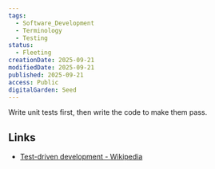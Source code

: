 ```yaml
---
tags:
  - Software_Development
  - Terminology
  - Testing
status:
  - Fleeting
creationDate: 2025-09-21
modifiedDate: 2025-09-21
published: 2025-09-21
access: Public
digitalGarden: Seed
---
```


Write unit tests first, then write the code to make them pass.

## Links

- [Test-driven development - Wikipedia](https://en.wikipedia.org/wiki/Test-driven_development)
